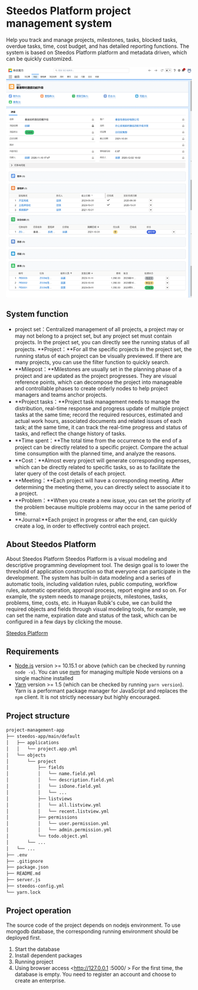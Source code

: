 # Steedos Platform project management system

Help you track and manage projects, milestones, tasks, blocked tasks, overdue tasks, time, cost budget, and has detailed reporting functions. The system is based on Steedos Platform platform and metadata driven, which can be quickly customized.

![project](/docs/images-10/project.png)

## System function

- project set：Centralized management of all projects, a project may or may not belong to a project set, but any project set must contain projects. In the project set, you can directly see the running status of all projects.
**Project：**For all the specific projects in the project set, the running status of each project can be visually previewed. If there are many projects, you can use the filter function to quickly search.
- **Milepost：**Milestones are usually set in the planning phase of a project and are updated as the project progresses. They are visual reference points, which can decompose the project into manageable and controllable phases to create orderly nodes to help project managers and teams anchor projects.
- **Project tasks：**Project task management needs to manage the distribution, real-time response and progress update of multiple project tasks at the same time; record the required resources, estimated and actual work hours, associated documents and related issues of each task; at the same time, it can track the real-time progress and status of tasks, and reflect the change history of tasks.
- **Time spent：**The total time from the occurrence to the end of a project can be directly related to a specific project. Compare the actual time consumption with the planned time, and analyze the reasons.
- **Cost：**Almost every project will generate corresponding expenses, which can be directly related to specific tasks, so as to facilitate the later query of the cost details of each project.
- **Meeting：**Each project will have a corresponding meeting. After determining the meeting theme, you can directly select to associate it to a project.
- **Problem：**When you create a new issue, you can set the priority of the problem because multiple problems may occur in the same period of time.
- **Journal:**Each project in progress or after the end, can quickly create a log, in order to effectively control each project.

## About  Steedos Platform

About  Steedos Platform
Steedos Platform is a visual modeling and descriptive programming development tool. The design goal is to lower the threshold of application construction so that everyone can participate in the development. The system has built-in data modeling and a series of automatic tools, including validation rules, public computing, workflow rules, automatic operation, approval process, report engine and so on.
For example, the system needs to manage projects, milestones, tasks, problems, time, costs, etc. in Huayan Rubik's cube, we can build the required objects and fields through visual modeling tools, for example, we can set the name, expiration date and status of the task, which can be configured in a few days by clicking the mouse.


[Steedos Platform ](https://www.steedos.com/help/)

## Requirements

- [Node.js](https://nodejs.org/en/download/) version >= 10.15.1 or above (which can be checked by running `node -v`). You can use [nvm](https://github.com/nvm-sh/nvm) for managing multiple Node versions on a single machine installed
- [Yarn](https://yarnpkg.com/en/) version >= 1.5 (which can be checked by running `yarn version`). Yarn is a performant package manager for JavaScript and replaces the `npm` client. It is not strictly necessary but highly encouraged.


## Project structure

```sh
project-management-app
├── steedos-app/main/default
│   ├── applications
│   │   └── project.app.yml
│   └── objects
│       └── project
│           ├── fields
│           │   └── name.field.yml
│           │   └── description.field.yml
│           │   └── isDone.field.yml
│           │   └── ...
│           ├── listviews
│           │   └── all.listview.yml
│           │   └── recent.listview.yml
│           ├── permissions
│           │   └── user.permission.yml
│           │   └── admin.permission.yml
│           └── todo.object.yml
│       └── ...
│   └── ...
├── .env
├── .gitignore
├── package.json
├── README.md
├── server.js
├── steedos-config.yml
└── yarn.lock
```

## Project operation

The source code of the project depends on nodejs environment. To use mongodb database, the corresponding running environment should be deployed first.

  1. Start the database  
  2. Install dependent packages
  3. Running project
  4. Using browser access <http://127.0.0.1 :5000/ >   For the first time, the database is empty. You need to register an account and choose to create an enterprise.

